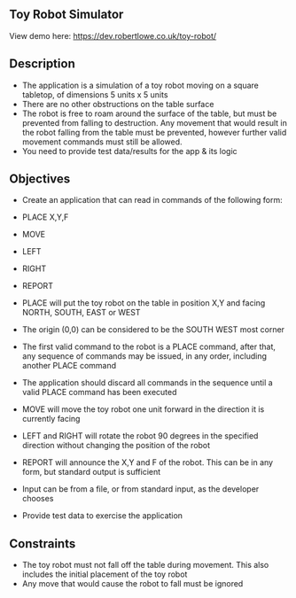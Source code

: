 ## Toy Robot Simulator

View demo here: https://dev.robertlowe.co.uk/toy-robot/

## Description

- The application is a simulation of a toy robot moving on a square tabletop, of dimensions 5 units x 5 units
- There are no other obstructions on the table surface
- The robot is free to roam around the surface of the table, but must be prevented from falling to destruction. Any movement that would result in the robot falling from the table must be prevented, however further valid movement commands must still be allowed.
- You need to provide test data/results for the app &amp; its logic

## Objectives

- Create an application that can read in commands of the following form:

 - PLACE X,Y,F
 - MOVE
 - LEFT
 - RIGHT
 - REPORT
- PLACE will put the toy robot on the table in position X,Y and facing NORTH, SOUTH, EAST or WEST
- The origin (0,0) can be considered to be the SOUTH WEST most corner
- The first valid command to the robot is a PLACE command, after that, any sequence of
commands may be issued, in any order, including another PLACE command
- The application should discard all commands in the sequence until a valid PLACE command has
been executed
- MOVE will move the toy robot one unit forward in the direction it is currently facing
- LEFT and RIGHT will rotate the robot 90 degrees in the specified direction without changing the
position of the robot
- REPORT will announce the X,Y and F of the robot. This can be in any form, but standard output is
sufficient
- Input can be from a file, or from standard input, as the developer chooses
- Provide test data to exercise the application

## Constraints

- The toy robot must not fall off the table during movement. This also includes the initial
placement of the toy robot
- Any move that would cause the robot to fall must be ignored